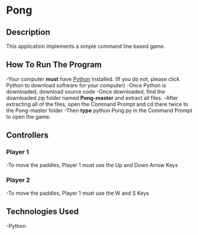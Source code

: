 # Pong

## Description

This application implements a simple command line based game.

## How To Run The Program
-Your computer **must** have [Python](https://www.python.org/downloads/) Installed. (If you do not, please click Python to download software for your computer)
-Once Python is downloaded, download source code
-Once downloaded, find the downloaded zip folder named **Pong-master** and extract all files.
-After extracting all of the files, open the Command Prompt and cd there twice to the Pong-master folder
-Then **type** python Pong.py in the Command Prompt to open the game.

## Controllers
### Player 1
-To move the paddles, Player 1 must use the Up and Down Arrow Keys

### Player 2
-To move the paddles, Player 1 must use the W and S Keys

## Technologies Used
-Python


